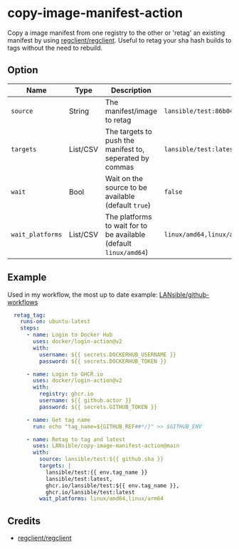 # copy-image-manifest-action

Copy a image manifest from one registry to the other or 'retag' an existing manifest by using [regclient/regclient](https://github.com/regclient/regclient/).
Useful to retag your sha hash builds to tags without the need to rebuild.

## Option

| Name               | Type     | Description                 | Example |
|--------------------|----------|-----------------------------|---------|
| `source`           | String   | The manifest/image to retag                                       | `lansible/test:86b04b3b8f1d86d9d3c8322591d1e013a294f6f0`
| `targets`          | List/CSV | The targets to push the manifest to, seperated by commas          | `lansible/test:latest,ghcr.io/lansible/test:latest`
| `wait`             | Bool     | Wait on the source to be available (default `true`)               | `false`
| `wait_platforms`   | List/CSV | The platforms to wait for to be available (default `linux/amd64`) | `linux/amd64,linux/arm64`


## Example

Used in my workflow, the most up to date example:
[LANsible/github-workflows](https://github.com/LANsible/github-workflows/blob/main/.github/workflows/docker-build.yml)

```yaml
  retag_tag:
    runs-on: ubuntu-latest
    steps:
      - name: Login to Docker Hub
        uses: docker/login-action@v2
        with:
          username: ${{ secrets.DOCKERHUB_USERNAME }}
          password: ${{ secrets.DOCKERHUB_TOKEN }}

      - name: Login to GHCR.io
        uses: docker/login-action@v2
        with:
          registry: ghcr.io
          username: ${{ github.actor }}
          password: ${{ secrets.GITHUB_TOKEN }}

      - name: Get tag name
        run: echo "tag_name=${GITHUB_REF##*/}" >> $GITHUB_ENV

      - name: Retag to tag and latest
        uses: LANsible/copy-image-manifest-action@main
        with:
          source: lansible/test:${{ github.sha }}
          targets: |
            lansible/test:{{ env.tag_name }}
            lansible/test:latest,
            ghcr.io/lansible/test:${{ env.tag_name }},
            ghcr.io/lansible/test:latest
          wait_platforms: linux/amd64,linux/arm64
```

## Credits

* [regclient/regclient](https://github.com/regclient/regclient/)

